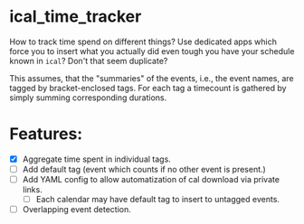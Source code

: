 # ical_time_tracker

How to track time spend on different things? 
Use dedicated apps which force you to insert what you actually did even tough you have your schedule known in `ical`?
Don't that seem duplicate?

This assumes, that the "summaries" of the events, i.e., the event names, are tagged by bracket-enclosed tags.
For each tag a timecount is gathered by simply summing corresponding durations. 

# Features:

- [x] Aggregate time spent in individual tags.
- [ ] Add default tag (event which counts if no other event is present.)
- [ ] Add YAML config to allow automatization of cal download via private links.
  - [ ] Each calendar may have default tag to insert to untagged events.
- [ ] Overlapping event detection.
